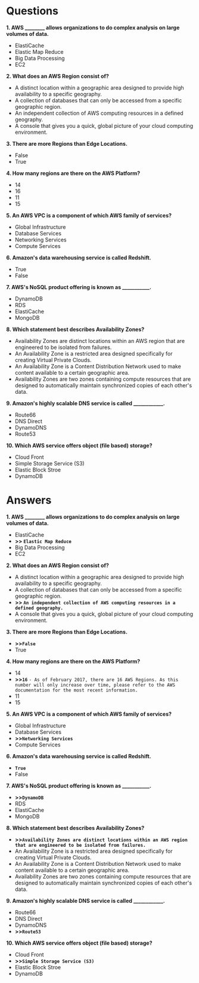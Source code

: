 # Questions

**1. AWS ________ allows organizations to do complex analysis on large volumes of data.**
- ElastiCache
- Elastic Map Reduce
- Big Data Processing
- EC2

**2. What does an AWS Region consist of?**
- A distinct location within a geographic area designed to provide high availability to a specific geography.
- A collection of databases that can only be accessed from a specific geographic region.
- An independent collection of AWS computing resources in a defined geography.
- A console that gives you a quick, global picture of your cloud computing environment.

**3. There are more Regions than Edge Locations.**
- False
- True

**4. How many regions are there on the AWS Platform?**
- 14
- 16
- 11
- 15

**5. An AWS VPC is a component of which AWS family of services?**
- Global Infrastructure
- Database Services
- Networking Services
- Compute Services

**6. Amazon's data warehousing service is called Redshift.**
- True
- False

**7. AWS's NoSQL product offering is known as ___________.**
- DynamoDB
- RDS
- ElastiCache
- MongoDB

**8. Which statement best describes Availability Zones?**
- Availability Zones are distinct locations within an AWS region that are engineered to be isolated from failures.
- An Availability Zone is a restricted area designed specifically for creating Virtual Private Clouds.
- An Availability Zone is a Content Distribution Network used to make content available to a certain geographic area.
- Availability Zones are two zones containing compute resources that are designed to automatically maintain synchronized copies of each other's data.

**9. Amazon's highly scalable DNS service is called ____________.**
- Route66
- DNS Direct
- DynamoDNS
- Route53

**10. Which AWS service offers object (file based) storage?**
- Cloud Front
- Simple Storage Service (S3)
- Elastic Block Stroe
- DynamoDB

# Answers
**1. AWS ________ allows organizations to do complex analysis on large volumes of data.**
- ElastiCache
- **>> `Elastic Map Reduce`**
- Big Data Processing
- EC2

**2. What does an AWS Region consist of?**
- A distinct location within a geographic area designed to provide high availability to a specific geography.
- A collection of databases that can only be accessed from a specific geographic region.
- **>> `An independent collection of AWS computing resources in a defined geography.`**
- A console that gives you a quick, global picture of your cloud computing environment.

**3. There are more Regions than Edge Locations.**
- **>>`False`**
- True

**4. How many regions are there on the AWS Platform?**
- 14
- **>>`16`** `- As of February 2017, there are 16 AWS Regions. As this number will only increase over time, please refer to the AWS documentation for the most recent information.`
- 11
- 15


**5. An AWS VPC is a component of which AWS family of services?**
- Global Infrastructure
- Database Services
- **>>`Networking Services`**
- Compute Services

**6. Amazon's data warehousing service is called Redshift.**
- **`True`**
- False

**7. AWS's NoSQL product offering is known as ___________.**
- **>>`DynamoDB`**
- RDS
- ElastiCache
- MongoDB

**8. Which statement best describes Availability Zones?**
- **>>`Availability Zones are distinct locations within an AWS region that are engineered to be isolated from failures.`**
- An Availability Zone is a restricted area designed specifically for creating Virtual Private Clouds.
- An Availability Zone is a Content Distribution Network used to make content available to a certain geographic area.
- Availability Zones are two zones containing compute resources that are designed to automatically maintain synchronized copies of each other's data.

**9. Amazon's highly scalable DNS service is called ____________.**
- Route66
- DNS Direct
- DynamoDNS
- **>>`Route53`**

**10. Which AWS service offers object (file based) storage?**
- Cloud Front
- **>>`Simple Storage Service (S3)`**
- Elastic Block Stroe
- DynamoDB
